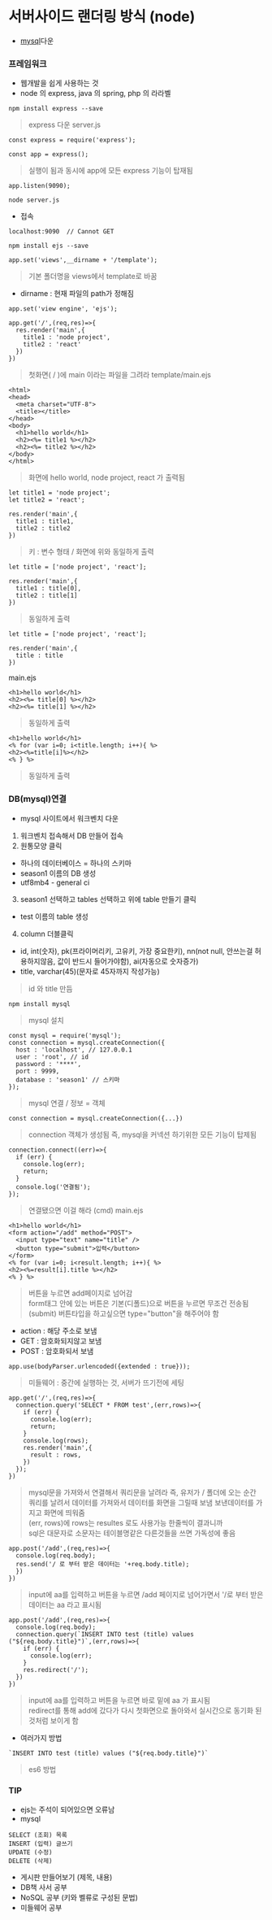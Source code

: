 # 서버사이드 랜더링 방식 (node)
- [mysql](https://www.mysql.com/)다운
### 프레임워크
- 웹개발을 쉽게 사용하는 것
- node 의 express, java 의 spring, php 의 라라벨
```
npm install express --save
```
> express 다운
server.js
```
const express = require('express');
```
```
const app = express();
```
> 실행이 됨과 동시에 app에 모든 express 기능이 탑재됨
```
app.listen(9090);
```
```
node server.js
```
- 접속
```
localhost:9090  // Cannot GET
```
```
npm install ejs --save
```
```
app.set('views',__dirname + '/template');
```
> 기본 폴더명을 views에서 template로 바꿈
- dirname : 현재 파일의 path가 정해짐
```
app.set('view engine', 'ejs');
```
```
app.get('/',(req,res)=>{
  res.render('main',{
    title1 : 'node project',
    title2 : 'react'
  })
})
```
> 첫화면( / )에 main 이라는 파일을 그려라
template/main.ejs
```
<html>
<head>
  <meta charset="UTF-8">
  <title></title>
</head>
<body>
  <h1>hello world</h1>
  <h2><%= title1 %></h2>
  <h2><%= title2 %></h2>
</body>
</html>
```
> 화면에 hello world, node project, react 가 출력됨
```
let title1 = 'node project';
let title2 = 'react';

res.render('main',{
  title1 : title1,
  title2 : title2  
})
```
> 키 : 변수 형태 / 화면에 위와 동일하게 출력
```
let title = ['node project', 'react'];

res.render('main',{
  title1 : title[0],
  title2 : title[1] 
})
```
> 동일하게 출력
```
let title = ['node project', 'react'];

res.render('main',{
  title : title
})
```
main.ejs
```
<h1>hello world</h1>
<h2><%= title[0] %></h2>
<h2><%= title[1] %></h2>
```
> 동일하게 출력
```
<h1>hello world</h1>
<% for (var i=0; i<title.length; i++){ %>
<h2><%=title[i]%></h2>
<% } %>
```
> 동일하게 출력

### DB(mysql)연결
- mysql 사이트에서 워크벤치 다운
1. 워크벤치 접속해서 DB 만들어 접속
2. 원통모양 클릭
- 하나의 데이터베이스 = 하나의 스키마
- season1 이름의 DB 생성
- utf8mb4 - general ci
3. season1 선택하고 tables 선택하고 위에 table 만들기 클릭
- test 이름의 table 생성
4. column 더블클릭
- id, int(숫자), pk(프라이머리키, 고유키, 가장 중요한키), nn(not null, 안쓰는걸 허용하지않음, 값이 반드시 들어가야함), ai(자동으로 숫자증가)
- title, varchar(45)(문자로 45자까지 작성가능)
> id 와 title 만듬
```
npm install mysql
```
> mysql 설치
```
const mysql = require('mysql');
const connection = mysql.createConnection({
  host : 'localhost', // 127.0.0.1
  user : 'root', // id
  password : '****',
  port : 9999,
  database : 'season1' // 스키마
});
```
> mysql 연결 / 정보 = 객체
```
const connection = mysql.createConnection({...})
```
> connection 객체가 생성됨 즉, mysql을 커넥션 하기위한 모든 기능이 탑제됨
```
connection.connect((err)=>{
  if (err) {
    console.log(err);
    return;
  }
  console.log('연결됨');
});
```
> 연결됐으면 이걸 해라 (cmd)
main.ejs
```
<h1>hello world</h1>
<form action="/add" method="POST">
  <input type="text" name="title" />
  <button type="submit">입력</button>
</form>
<% for (var i=0; i<result.length; i++){ %>
<h2><%=result[i].title %></h2>
<% } %>
```
> 버튼을 누르면 add페이지로 넘어감<br /> form태그 안에 있는 버튼은 기본(디폴드)으로 버튼을 누르면 무조건 전송됨(submit) 버튼타입을 하고싶으면 type="button"을 해주어야 함
- action : 해당 주소로 보냄
- GET : 암호화되지않고 보냄
- POST : 암호화되서 보냄
```
app.use(bodyParser.urlencoded({extended : true}));
```
> 미들웨어 : 중간에 실행하는 것, 서버가 뜨기전에 세팅
```
app.get('/',(req,res)=>{
  connection.query('SELECT * FROM test',(err,rows)=>{
    if (err) {
      console.log(err);
      return;
    }
    console.log(rows);
    res.render('main',{
      result : rows,
    })
  });
})
```
> mysql문을 가져와서 연결해서 쿼리문을 날려라 즉, 유저가 / 폴더에 오는 순간 쿼리를 날려서 데이터를 가져와서 데이터를 화면을 그릴때 보냄 보낸데이터를 가지고 화면에 띄워줌<br />(err, rows)에 rows는 resultes 로도 사용가능 한줄씩이 결과니까<br />sql은 대문자로 소문자는 테이블명같은 다른것들을 쓰면 가독성에 좋음
```
app.post('/add',(req,res)=>{
  console.log(req.body);
  res.send('/ 로 부터 받은 데이터는 '+req.body.title);
  })
})
```
> input에 aa를 입력하고 버튼을 누르면 /add 페이지로 넘어가면서 '/로 부터 받은 데이터는 aa 라고 표시됨
```
app.post('/add',(req,res)=>{
  console.log(req.body);
  connection.query(`INSERT INTO test (title) values ("${req.body.title}")`,(err,rows)=>{
    if (err) {
      console.log(err);
    } 
    res.redirect('/');
  })
})
```
> input에 aa를 입력하고 버튼을 누르면 바로 밑에 aa 가 표시됨<br />redirect를 통해 add에 갔다가 다시 첫화면으로 돌아와서 실시간으로 동기화 된것처럼 보이게 함
- 여러가지 방법
```
`INSERT INTO test (title) values ("${req.body.title}")`
```
> es6 방법

### TIP
- ejs는 주석이 되어있으면 오류남
- mysql
```
SELECT (조회) 목록
INSERT (입력) 글쓰기
UPDATE (수정)
DELETE (삭제)
```
- 게시판 만들어보기 (제목, 내용)
- DB책 사서 공부
- NoSQL 공부 (키와 벨류로 구성된 문법)
- 미들웨어 공부
